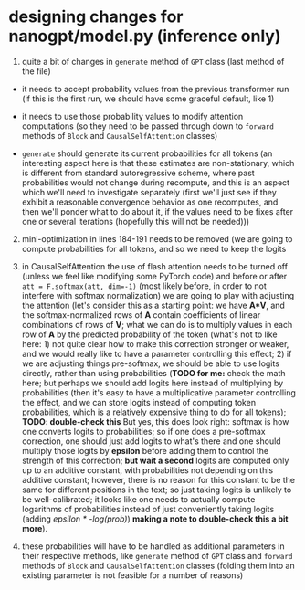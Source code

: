# designing changes for nanogpt/model.py (inference only)

1) quite a bit of changes in `generate` method of `GPT` class (last method of the file)

  * it needs to accept probability values from the previous transformer run (if this is the first run, we should have some graceful default, like 1)

  * it needs to use those probability values to modify attention computations (so they need to be passed through down to `forward` methods of
    `Block` and `CausalSelfAttention` classes)    
  
  * `generate` should generate its current probabilities for all tokens (an interesting aspect here is that these estimates are non-stationary,
    which is different from standard autoregressive scheme, where past probabilities would not change during recompute, and this is an aspect
    which we'll need to investigate separately (first we'll just see if they exhibit a reasonable convergence behavior as one recomputes, and
    then we'll ponder what to do about it, if the values need to be fixes after one or several iterations (hopefully this will not be needed))) 

2) mini-optimization in lines 184-191 needs to be removed (we are going to compute probabilities for all tokens, and so we need to keep the logits

3) in CausalSelfAttention the use of flash attention needs to be turned off (unless we feel like modifying some PyTorch code) and
   before or after `att = F.softmax(att, dim=-1)` (most likely before, in order to not interfere with softmax normalization)
   we are going to play with adjusting the attention (let's consider this as a starting point: we have **A*V**, and the softmax-normalized
   rows of **A** contain coefficients of linear combinations of rows of **V**; what we can do is to multiply values in each row of **A** by the
   predicted probability of the token (what's not to like here: 1) not quite clear how to make this correction stronger or weaker,
   and we would really like to have a parameter controlling this effect; 2) if we are adjusting things pre-softmax, we should be able
   to use logits directly, rather than using probabilities (**TODO for me:** check the math here; but perhaps we should add logits here
   instead of multiplying by probabilities (then it's easy to have a multiplicative parameter controlling the effect, and we can store logits
   instead of computing token probabilities, which is a relatively expensive thing to do for all tokens); **TODO: double-check this**
   But yes, this does look right: softmax is how one converts logits to probabilities; so if one does a pre-softmax correction, one
   should just add logits to what's there and one should multiply those logits by **epsilon** before adding them to control the strength of
   this correction; **but wait a second** logits are computed only up to an additive constant, with probabilities not depending on this
   additive constant; however, there is no reason for this constant to be the same for different positions in the text; so just taking
   logits is unlikely to be well-calibrated; it looks like one needs to actually compute logarithms of probabilities instead of just
   conveniently taking logits (adding _epsilon * -log(prob)_) **making a note to double-check this a bit more**).

4) these probabilities will have to be handled as additional parameters in their respective methods, like `generate` method of `GPT` class
   and `forward` methods of `Block` and `CausalSelfAttention` classes (folding them into an existing parameter is not feasible
   for a number of reasons)
